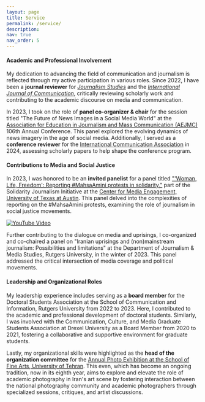 ```yaml
---
layout: page
title: Service
permalink: /service/
description:
nav: true
nav_order: 5
---
```


#### **Academic and Professional Involvement**

My dedication to advancing the field of communication and journalism is reflected through my active participation in various roles. Since 2022, I have been a **journal reviewer** for [_Journalism Studies_](https://www.tandfonline.com/journals/rjos20) and the [_International Journal of Communication_](https://ijoc.org/index.php/ijoc), critically reviewing scholarly work and contributing to the academic discourse on media and communication.

In 2023, I took on the role of **panel co-organizer & chair** for the session titled "The Future of News Images in a Social Media World" at the [Association for Education in Journalism and Mass Communication (AEJMC)](https://www.aejmc.org/) 106th Annual Conference. This panel explored the evolving dynamics of news imagery in the age of social media. Additionally, I served as a **conference reviewer** for the [International Communication Association](https://www.icahdq.org/) in 2024, assessing scholarly papers to help shape the conference program.

#### **Contributions to Media and Social Justice**

In 2023, I was honored to be an **invited panelist** for a panel titled ["'Woman, Life, Freedom': Reporting #MahsaAmini protests in solidarity,"](https://www.youtube.com/watch?v=8EcrTkkmtl8) part of the Solidarity Journalism Initiative at the [Center for Media Engagement, University of Texas at Austin](https://mediaengagement.org/). This panel delved into the complexities of reporting on the #MahsaAmini protests, examining the role of journalism in social justice movements.


[![YouTube Video](https://img.youtube.com/vi/8EcrTkkmtl8/hqdefault.jpg)](https://www.youtube.com/watch?v=8EcrTkkmtl8)



Further contributing to the dialogue on media and uprisings, I co-organized and co-chaired a panel on "Iranian uprisings and (non)mainstream journalism: Possibilities and limitations" at the Department of Journalism & Media Studies, Rutgers University, in the winter of 2023. This panel addressed the critical intersection of media coverage and political movements.

#### **Leadership and Organizational Roles**

My leadership experience includes serving as a **board member** for the Doctoral Students Association at the School of Communication and Information, Rutgers University from 2022 to 2023. Here, I contributed to the academic and professional development of doctoral students. Similarly, I was involved with the Communication, Culture, and Media Graduate Students Association at Drexel University as a Board Member from 2020 to 2021, fostering a collaborative and supportive environment for graduate students.

Lastly, my organizational skills were highlighted as the **head of the organization committee** for the [Annual Photo Exhibition at the School of Fine Arts, University of Tehran](https://utphotoex.ir/en/). This even, which has become an ongoing tradition, now in its eighth year, aims to explore and elevate the role of academic photography in Iran's art scene by fostering interaction between the national photography community and academic photographers through specialized sessions, critiques, and artist discussions.